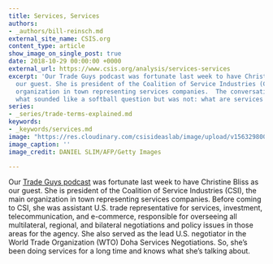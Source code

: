 ```yaml
---
title: Services, Services
authors:
- _authors/bill-reinsch.md
external_site_name: CSIS.org
content_type: article
show_image_on_single_post: true
date: 2018-10-29 00:00:00 +0000
external_url: https://www.csis.org/analysis/services-services
excerpt: 'Our Trade Guys podcast was fortunate last week to have Christine Bliss as
  our guest. She is president of the Coalition of Service Industries (CSI), the main
  organization in town representing services companies.  The conversation began with
  what sounded like a softball question but was not: what are services anyway?   '
series:
- _series/trade-terms-explained.md
keywords:
- _keywords/services.md
image: "https://res.cloudinary.com/csisideaslab/image/upload/v1563298002/trade-guys/181029_college-compressor.jpg"
image_caption: ''
image_credit: DANIEL SLIM/AFP/Getty Images

---
```

Our [Trade Guys podcast](https://www.csis.org/podcasts/trade-guys) was fortunate last week to have Christine Bliss as our guest. She is president of the Coalition of Service Industries (CSI), the main organization in town representing services companies. Before coming to CSI, she was assistant U.S. trade representative for services, investment, telecommunication, and e-commerce, responsible for overseeing all multilateral, regional, and bilateral negotiations and policy issues in those areas for the agency. She also served as the lead U.S. negotiator in the World Trade Organization (WTO) Doha Services Negotiations. So, she’s been doing services for a long time and knows what she’s talking about.  